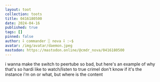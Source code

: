 ```yaml
---
layout: toot
collection: toots
title: 0416180500
date: 2024-04-16
published: true
tags: []
pinned: false
author: ⸸ commander ░ nova ⸸ :~$
avatar: /img/avatar/daemon.jpeg
mastodon: https://mastodon.online/@cmdr_nova/0416180500
---
```


i wanna make the switch to peertube so bad, but here's an example of why that's so hardi like to watch/listen to true crimeI don't know if it's the instance i'm on or what, but where is the content
